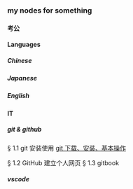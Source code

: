 ### my nodes for something

#### 考公

#### Languages
##### Chinese
##### Japanese
##### English

#### IT
##### git & github

§ 1.1 git 安装使用
[git 下载、安装、基本操作](./git-1.html)

§ 1.2 GitHub 建立个人网页
§ 1.3 gitbook

##### vscode